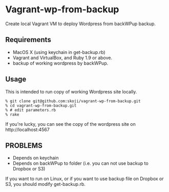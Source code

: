 # Vagrant-wp-from-backup

Create local Vagrant VM to deploy Wordpress from backWPup backup.

## Requirements

* MacOS X (using keychain in get-backup.rb)
* Vagrant and VirtualBox, and Ruby 1.9 or above.
* backup of working wordpress by backWPup.

## Usage

This is intended to run copy of working Wordpress site locally.

```
% git clone git@github.com:skoji/vagrant-wp-from-backup.git
% cd vagrant-wp-from-backup.git
% # edit parameters.rb
% rake
```

If you're lucky, you can see the copy of the wordpress site on http://localhost:4567 

## PROBLEMS

* Depends on keychain
* Depends on backWPup to folder (i.e. you can not use backup to Dropbox or S3)

If you want to run on Linux,  or if you want to use backup file on Dropbox or S3, you should modify get-backup.rb.






